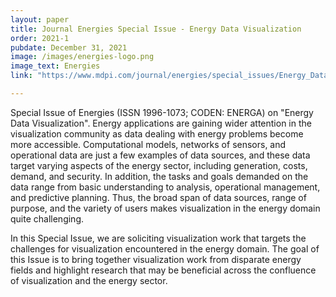 ```yaml
---
layout: paper
title: Journal Energies Special Issue - Energy Data Visualization
order: 2021-1
pubdate: December 31, 2021
image: /images/energies-logo.png
image_text: Energies
link: "https://www.mdpi.com/journal/energies/special_issues/Energy_Data_Visualization"

---
```

 Special Issue of Energies (ISSN 1996-1073; CODEN: ENERGA) on "Energy Data Visualization". Energy applications are gaining wider attention in the visualization community as data dealing with energy problems become more accessible. Computational models, networks of sensors, and operational data are just a few examples of data sources, and these data target varying aspects of the energy sector, including generation, costs, demand, and security. In addition, the tasks and goals demanded on the data range from basic understanding to analysis, operational management, and predictive planning. Thus, the broad span of data sources, range of purpose, and the variety of users makes visualization in the energy domain quite challenging.

In this Special Issue, we are soliciting visualization work that targets the challenges for visualization encountered in the energy domain. The goal of this Issue is to bring together visualization work from disparate energy fields and highlight research that may be beneficial across the confluence of visualization and the energy sector.
